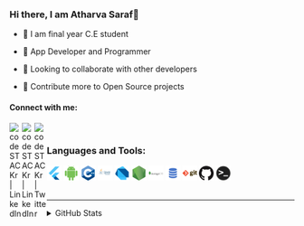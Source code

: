 
  

### Hi there, I am Atharva Saraf👋

  
  
  

  

- 🔭 I am final year C.E student

  

- 🌱 App Developer and Programmer

  

- 👯 Looking to collaborate with other developers

  

- 🥅 Contribute more to Open Source projects

  

  

#### Connect with me:

  

[<img align="left" alt="codeSTACKr | LinkedIn" width="22px" src="https://cdn.jsdelivr.net/npm/simple-icons@3.13.0/icons/gmail.svg" />][gmail]

[<img align="left" alt="codeSTACKr | LinkedIn" width="22px" src="https://cdn.jsdelivr.net/npm/simple-icons@v3/icons/linkedin.svg" />][linkedin]

[<img align="left" alt="codeSTACKr | Twitter" width="22px" src="https://cdn.jsdelivr.net/npm/simple-icons@v3/icons/twitter.svg" />][twitter]

  

<br  />

  

  

### Languages and Tools:

  

  

<img  alt="Flutter"  width="26px"  src="https://raw.githubusercontent.com/github/explore/80688e429a7d4ef2fca1e82350fe8e3517d3494d/topics/flutter/flutter.png"  />

<img  alt="Android"  width="26px"  src="https://raw.githubusercontent.com/github/explore/80688e429a7d4ef2fca1e82350fe8e3517d3494d/topics/android/android.png"  />

<img  alt="C++"  width="26px"  src="https://raw.githubusercontent.com/github/explore/80688e429a7d4ef2fca1e82350fe8e3517d3494d/topics/cpp/cpp.png"  />

<img  alt="Java"  width="26px"  src="https://raw.githubusercontent.com/github/explore/80688e429a7d4ef2fca1e82350fe8e3517d3494d/topics/java/java.png"  />

<img  alt="Dart"  width="26px"  src="https://raw.githubusercontent.com/github/explore/80688e429a7d4ef2fca1e82350fe8e3517d3494d/topics/dart/dart.png"  />

<img  alt="NodeJS"  width="26px"  src="https://raw.githubusercontent.com/github/explore/80688e429a7d4ef2fca1e82350fe8e3517d3494d/topics/nodejs/nodejs.png"  />

<img  alt="MongoDB"  width="26px"  src="https://raw.githubusercontent.com/github/explore/80688e429a7d4ef2fca1e82350fe8e3517d3494d/topics/mongodb/mongodb.png"  />

<img  alt="SQL"  width="26px"  src="https://raw.githubusercontent.com/github/explore/80688e429a7d4ef2fca1e82350fe8e3517d3494d/topics/sql/sql.png"  />

<img  alt="Git"  width="26px"  src="https://raw.githubusercontent.com/github/explore/80688e429a7d4ef2fca1e82350fe8e3517d3494d/topics/git/git.png"  />

<img  alt="GitHub"  width="26px"  src="https://raw.githubusercontent.com/github/explore/78df643247d429f6cc873026c0622819ad797942/topics/github/github.png"  />

<img  alt="Terminal"  width="26px"  src="https://raw.githubusercontent.com/github/explore/78df643247d429f6cc873026c0622819ad797942/topics/terminal/terminal.png"  />

  

  

<br  />

  

<br  />

  

  

---

  

  

<details>

  

<summary>GitHub Stats</summary>

  

  

![Anurag's GitHub stats](https://github-readme-stats.vercel.app/api?username=atharvasaraf123&show_icons=true&theme=radical&include_all_commits=true&count_private=true&hide=prs,issues)

  
  

![Top Langs](https://github-readme-stats.vercel.app/api/top-langs/?username=atharvasaraf123&show_icons=true&theme=radical&include_all_commits=true&count_private=true&layout=compact)

  

  

</details>

  

  

[linkedin]: https://www.linkedin.com/in/atharvasaraf

[gmail]: mailto:sarafatharva123@gmail.com

[twitter]: https://twitter.com/AtharvaSaraf12
